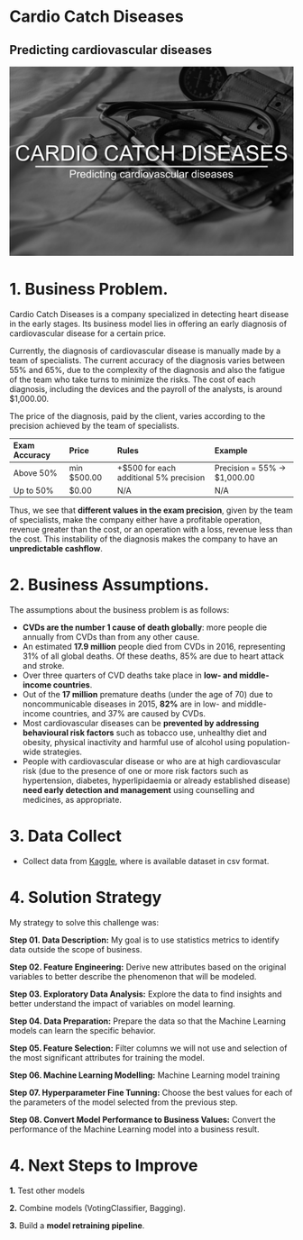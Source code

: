 # Cardio Catch Diseases

## Predicting cardiovascular diseases

![](img/img_banner_title.png)

# 1. Business Problem.

Cardio Catch Diseases is a company specialized in detecting heart disease in the early stages. Its business model lies in offering an early diagnosis of cardiovascular disease for a certain price.

Currently, the diagnosis of cardiovascular disease is manually made by a team of specialists. The current accuracy of the diagnosis varies between 55% and 65%, due to the complexity of the diagnosis and also the fatigue of the team who take turns to minimize the risks. The cost of each diagnosis, including the devices and the payroll of the analysts, is around $1,000.00.

The price of the diagnosis, paid by the client, varies according to the precision achieved by the team of specialists.

| Exam Accuracy | Price          | Rules                                    | Example                         |
|:--------------|:---------------|:-----------------------------------------|:--------------------------------|
| Above 50%     | min \$500\.00  | \+\$500 for each additional 5% precision | Precision = 55% \-> \$1,000\.00 |
| Up to 50%     | $0\.00         | N/A                                      | N/A                             |

Thus, we see that **different values in the exam precision**, given by the team of specialists, make the company either have a profitable operation, revenue greater than the cost, or an operation with a loss, revenue less than the cost. This instability of the diagnosis makes the company to have an **unpredictable cashflow**.

# 2. Business Assumptions.

The assumptions about the business problem is as follows:

- **CVDs are the number 1 cause of death globally**: more people die annually from CVDs than from any other cause.
- An estimated **17.9 million** people died from CVDs in 2016, representing 31% of all global deaths. Of these deaths, 85% are due to heart attack and stroke.
- Over three quarters of CVD deaths take place in **low- and middle-income countries**.
- Out of the **17 million** premature deaths (under the age of 70) due to noncommunicable diseases in 2015, **82%** are in low- and middle-income countries, and 37% are caused by CVDs.
- Most cardiovascular diseases can be **prevented by addressing behavioural risk factors** such as tobacco use, unhealthy diet and obesity, physical inactivity and harmful use of alcohol using population-wide strategies.
- People with cardiovascular disease or who are at high cardiovascular risk (due to the presence of one or more risk factors such as hypertension, diabetes, hyperlipidaemia or already established disease) **need early detection and management** using counselling and medicines, as appropriate.

# 3. Data Collect

- Collect data from <a href="https://www.kaggle.com/sulianova/cardiovascular-disease-dataset">Kaggle</a>, where is available dataset in csv format.



# 4. Solution Strategy

My strategy to solve this challenge was:

**Step 01. Data Description:** My goal is to use statistics metrics to identify data outside the scope of business.

**Step 02. Feature Engineering:** Derive new attributes based on the original variables to better describe the phenomenon that will be modeled.

**Step 03. Exploratory Data Analysis:** Explore the data to find insights and better understand the impact of variables on model learning.

**Step 04. Data Preparation:** Prepare the data so that the Machine Learning models can learn the specific behavior.

**Step 05. Feature Selection:** Filter columns we will not use and selection of the most significant attributes for training the model.

**Step 06. Machine Learning Modelling:** Machine Learning model training

**Step 07. Hyperparameter Fine Tunning:** Choose the best values for each of the parameters of the model selected from the previous step.

**Step 08. Convert Model Performance to Business Values:** Convert the performance of the Machine Learning model into a business result.

# 4. Next Steps to Improve

**1.** Test other models

**2.** Combine models (VotingClassifier, Bagging).

**3.** Build a **model retraining pipeline**.
